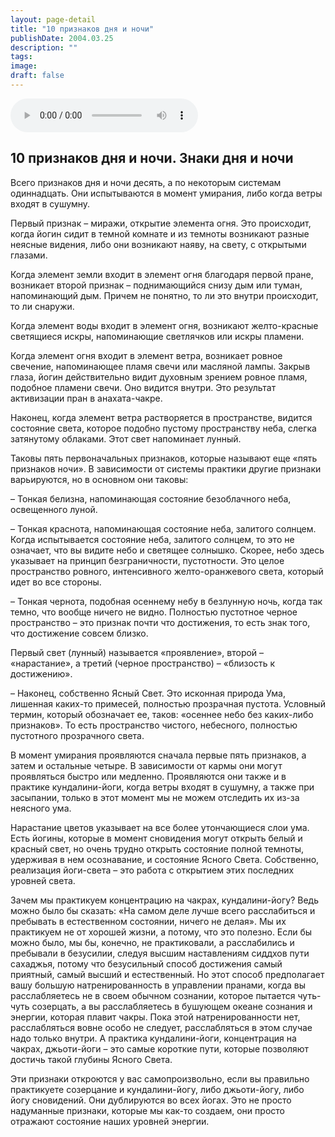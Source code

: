 ```yaml
---
layout: page-detail
title: "10 признаков дня и ночи"
publishDate: 2004.03.25
description: ""
tags:
image:
draft: false
---
```


<audio title="2004.03.25 - 10 признаков дня и ночи.mp3" src="/upload/iblock/500/5009663536965308599179946026cb3e.mp3" controls=""></audio>

## **10 признаков дня и ночи.** **Знаки дня и ночи**
  
  
 Всего признаков дня и ночи десять, а по некоторым системам одиннадцать. Они испытываются в момент умирания, либо когда ветры входят в сушумну.

 Первый признак – миражи, открытие элемента огня. Это происходит, когда йогин сидит в темной комнате и из темноты возникают разные неясные видения, либо они возникают наяву, на свету, с открытыми глазами.

 Когда элемент земли входит в элемент огня благодаря первой пране, возникает второй признак – поднимающийся снизу дым или туман, напоминающий дым. Причем не понятно, то ли это внутри происходит, то ли снаружи.

 Когда элемент воды входит в элемент огня, возникают желто-красные светящиеся искры, напоминающие светлячков или искры пламени.

  
 Когда элемент огня входит в элемент ветра, возникает ровное свечение, напоминающее пламя свечи или масляной лампы. Закрыв глаза, йогин действительно видит духовным зрением ровное пламя, подобное пламени свечи. Оно видится внутри. Это результат активизации пран в анахата-чакре.

 Наконец, когда элемент ветра растворяется в пространстве, видится состояние света, которое подобно пустому пространству неба, слегка затянутому облаками. Этот свет напоминает лунный.

  
 Таковы пять первоначальных признаков, которые называют еще «пять признаков ночи». В зависимости от системы практики другие признаки варьируются, но в основном они таковы:

 – Тонкая белизна, напоминающая состояние безоблачного неба, освещенного луной.

 – Тонкая краснота, напоминающая состояние неба, залитого солнцем. Когда испытывается состояние неба, залитого солнцем, то это не означает, что вы видите небо и светящее солнышко. Скорее, небо здесь указывает на принцип безграничности, пустотности. Это целое пространство ровного, интенсивного желто-оранжевого света, который идет во все стороны.

 – Тонкая чернота, подобная осеннему небу в безлунную ночь, когда так темно, что вообще ничего не видно. Полностью пустотное черное пространство – это признак почти что достижения, то есть знак того, что достижение совсем близко.

 Первый свет (лунный) называется «проявление», второй – «нарастание», а третий (черное пространство) – «близость к достижению».

  
 – Наконец, собственно Ясный Свет. Это исконная природа Ума, лишенная каких-то примесей, полностью прозрачная пустота. Условный термин, который обозначает ее, таков: «осеннее небо без каких-либо признаков». То есть пространство чистого, небесного, полностью пустотного прозрачного света.

 В момент умирания проявляются сначала первые пять признаков, а затем и остальные четыре. В зависимости от кармы они могут проявляться быстро или медленно. Проявляются они также и в практике кундалини-йоги, когда ветры входят в сушумну, а также при засыпании, только в этот момент мы не можем отследить их из-за неясного ума.

 Нарастание цветов указывает на все более утончающиеся слои ума. Есть йогины, которые в момент сновидения могут открыть белый и красный свет, но очень трудно открыть состояние полной темноты, удерживая в нем осознавание, и состояние Ясного Света. Собственно, реализация йоги-света – это работа с открытием этих последних уровней света.

  
 Зачем мы практикуем концентрацию на чакрах, кундалини-йогу? Ведь можно было бы сказать: «На самом деле лучше всего расслабиться и пребывать в естественном состоянии, ничего не делая». Мы их практикуем не от хорошей жизни, а потому, что это полезно. Если бы можно было, мы бы, конечно, не практиковали, а расслабились и пребывали в безусилии, следуя высшим наставлениям сиддхов пути сахаджья, потому что безусильный способ достижения самый приятный, самый высший и естественный. Но этот способ предполагает вашу большую натренированность в управлении пранами, когда вы расслабляетесь не в своем обычном сознании, которое пытается чуть-чуть созерцать, а вы расслабляетесь в бушующем океане сознания и энергии, которая плавит чакры. Пока этой натренированности нет, расслабляться вовне особо не следует, расслабляться в этом случае надо только внутри. А практика кундалини-йоги, концентрация на чакрах, джьоти-йоги – это самые короткие пути, которые позволяют достичь такой глубины Ясного Света.

 Эти признаки откроются у вас самопроизвольно, если вы правильно практикуете созерцание и кундалини-йогу, либо джьоти-йогу, либо йогу сновидений. Они дублируются во всех йогах. Это не просто надуманные признаки, которые мы как-то создаем, они просто отражают состояние наших уровней энергии.
  
  
